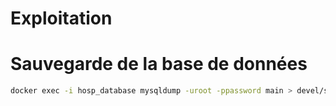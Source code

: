 # Exploitation

# Sauvegarde de la base de données

```bash
docker exec -i hosp_database mysqldump -uroot -ppassword main > devel/sql/hosp_database_sav.sql
```

